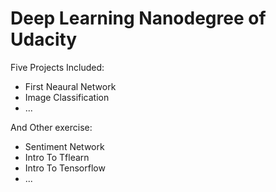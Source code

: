 # Deep Learning Nanodegree of Udacity
Five Projects Included:
* First Neaural Network
* Image Classification
* ...

And Other exercise:
* Sentiment Network
* Intro To Tflearn
* Intro To Tensorflow
* ...
